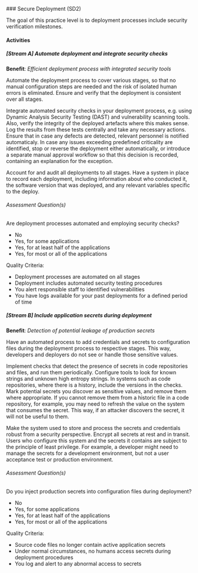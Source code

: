 <div class="new-page"/>
### Secure Deployment (SD2)

The goal of this practice level is to deployment processes include security verification milestones.

#### Activities

##### [Stream A] Automate deployment and integrate security checks
<b>Benefit</b>: <i>Efficient deployment process with integrated security tools</i>

Automate the deployment process to cover various stages, so that no manual configuration steps are needed and the risk of isolated human errors is eliminated. Ensure and verify that the deployment is consistent over all stages.

Integrate automated security checks in your deployment process, e.g. using Dynamic Analysis Security Testing (DAST) and vulnerability scanning tools. Also, verify the integrity of the deployed artefacts where this makes sense. Log the results from these tests centrally and take any necessary actions. Ensure that in case any defects are detected, relevant personnel is notified automaticaly. In case any issues exceeding predefined criticality are identified, stop or reverse the deployment  either automatically, or introduce a separate manual approval workflow so that this decision is recorded, containing an explanation for the exception.

Account for and audit all deployments to all stages. Have a system in place to record each deployment, including information about who conducted it, the software version that was deployed, and any relevant variables specific to the deploy.


###### Assessment Question(s)
Are deployment processes automated and employing security checks?

- No
- Yes, for some applications
- Yes, for at least half of the applications
- Yes, for most or all of the applications


Quality Criteria:

- Deployment processes are automated on all stages
- Deployment includes automated security testing procedures
- You alert responsible staff to identified vulnerabilities
- You have logs available for your past deployments for a defined period of time


##### [Stream B] Include application secrets during deployment
<b>Benefit</b>: <i>Detection of potential leakage of production secrets</i>

Have an automated process to add credentials and secrets to configuration files during the deployment process to respective stages. This way, developers and deployers do not see or handle those sensitive values.

Implement checks that detect the presence of secrets in code repositories and files, and run them periodically. Configure tools to look for known strings and unknown high entropy strings. In systems such as code repositories, where there is a history, include the versions in the checks. Mark potential secrets you discover as sensitive values, and remove them where appropriate. If you cannot remove them from a historic file in a code repository, for example, you may need to refresh the value on the system that consumes the secret. This way, if an attacker discovers the secret, it will not be useful to them.

Make the system used to store and process the secrets and credentials robust from a security perspective. Encrypt all secrets at rest and in transit. Users who configure this system and the secrets it contains are subject to the principle of least privilege. For example, a developer might need to manage the secrets for a development environment, but not a user acceptance test or production environment.


###### Assessment Question(s)
Do you inject production secrets into configuration files during deployment?

- No
- Yes, for some applications
- Yes, for at least half of the applications
- Yes, for most or all of the applications


Quality Criteria:

- Source code files no longer contain active application secrets
- Under normal circumstances, no humans access secrets during deployment procedures
- You log and alert to any abnormal access to secrets

